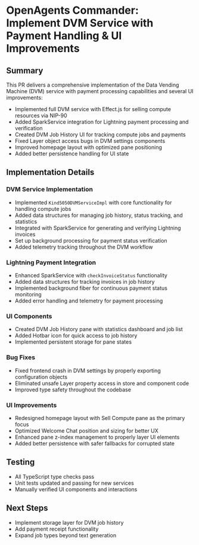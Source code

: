 # OpenAgents Commander: Implement DVM Service with Payment Handling & UI Improvements

## Summary

This PR delivers a comprehensive implementation of the Data Vending Machine (DVM) service with payment processing capabilities and several UI improvements:

- Implemented full DVM service with Effect.js for selling compute resources via NIP-90
- Added SparkService integration for Lightning payment processing and verification
- Created DVM Job History UI for tracking compute jobs and payments
- Fixed Layer object access bugs in DVM settings components
- Improved homepage layout with optimized pane positioning
- Added better persistence handling for UI state

## Implementation Details

### DVM Service Implementation

- Implemented `Kind5050DVMServiceImpl` with core functionality for handling compute jobs
- Added data structures for managing job history, status tracking, and statistics
- Integrated with SparkService for generating and verifying Lightning invoices
- Set up background processing for payment status verification
- Added telemetry tracking throughout the DVM workflow

### Lightning Payment Integration

- Enhanced SparkService with `checkInvoiceStatus` functionality
- Added data structures for tracking invoices in job history
- Implemented background fiber for continuous payment status monitoring
- Added error handling and telemetry for payment processing

### UI Components

- Created DVM Job History pane with statistics dashboard and job list
- Added Hotbar icon for quick access to job history
- Implemented persistent storage for pane states

### Bug Fixes

- Fixed frontend crash in DVM settings by properly exporting configuration objects
- Eliminated unsafe Layer property access in store and component code
- Improved type safety throughout the codebase

### UI Improvements

- Redesigned homepage layout with Sell Compute pane as the primary focus
- Optimized Welcome Chat position and sizing for better UX
- Enhanced pane z-index management to properly layer UI elements
- Added better persistence with safer fallbacks for corrupted state

## Testing

- All TypeScript type checks pass
- Unit tests updated and passing for new services
- Manually verified UI components and interactions

## Next Steps

- Implement storage layer for DVM job history
- Add payment receipt functionality
- Expand job types beyond text generation
